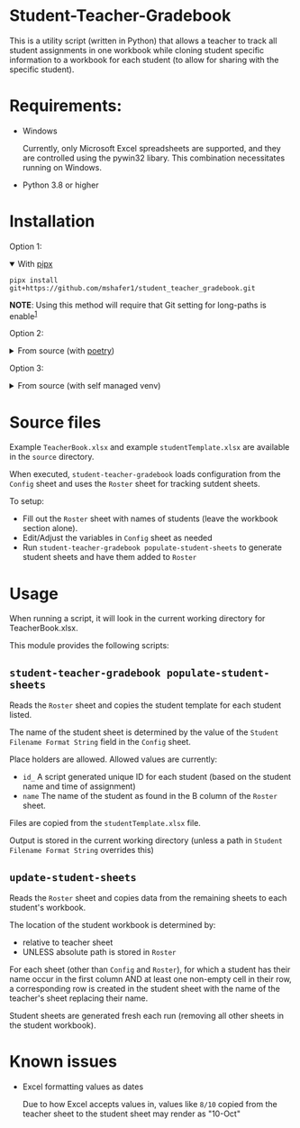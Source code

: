 # Student-Teacher-Gradebook

This is a utility script (written in Python) that allows a teacher to track all student assignments in one workbook while cloning student specific information to a workbook for each student (to allow for sharing with the specific student).

# Requirements:

* Windows
  
  Currently, only Microsoft Excel spreadsheets are supported, and they are controlled using the pywin32 libary. This combination necessitates running on Windows.

* Python 3.8 or higher

# Installation

Option 1:
<details open>
<summary>With <a href="">pipx</a></summary>

`pipx install git+https://github.com/mshafer1/student_teacher_gradebook.git`

**NOTE**: Using this method will require that Git setting for long-paths is enable<sup>[1]</sup>
</details>

Option 2:
<details>
<summary>From source (with <a href="https://python-poetry.org/">poetry</a>)</summary>

```
git clone https://github.com/mshafer1/student_teacher_gradebook.git

cd student_teacher_gradebook

poetry install
```

**NOTE**: Using this method will require that Git setting for long-paths is enable<sup>[1]</sup>
</details>

Option 3:
<details>
<summary>From source (with self managed venv)</summary>

```
git clone https://github.com/mshafer1/student_teacher_gradebook.git

cd student_teacher_gradebook

poetry install
```
**NOTE**: Using this method will require that Git setting for long-paths is enable<sup>[1]</sup>
</details>

# Source files

Example `TeacherBook.xlsx` and example `studentTemplate.xlsx` are available in the `source` directory.

When executed, `student-teacher-gradebook` loads configuration from the `Config` sheet and uses the `Roster` sheet for tracking sutdent sheets.

To setup:
* Fill out the `Roster` sheet with names of students (leave the workbook section alone).
* Edit/Adjust the variables in `Config` sheet as needed
* Run `student-teacher-gradebook populate-student-sheets` to generate student sheets and have them added to `Roster`


# Usage

When running a script, it will look in the current working directory for TeacherBook.xlsx.

This module provides the following scripts:

## `student-teacher-gradebook populate-student-sheets`

Reads the `Roster` sheet and copies the student template for each student listed.

The name of the student sheet is determined by the value of the `Student Filename Format String` field in the `Config` sheet.

Place holders are allowed. Allowed values are currently:
* `id_` A script generated unique ID for each student (based on the student name and time of assignment)
* `name` The name of the student as found in the B column of the `Roster` sheet.

Files are copied from the `studentTemplate.xlsx` file.

Output is stored in the current working directory (unless a path in `Student Filename Format String` overrides this)


## `update-student-sheets`

Reads the `Roster` sheet and copies data from the remaining sheets to each student's workbook.

The location of the student workbook is determined by:
  * relative to teacher sheet
  * UNLESS absolute path is stored in `Roster`

For each sheet (other than `Config` and `Roster`), for which a student has their name occur in the first column AND at least one non-empty cell in their row, a corresponding row is created in the student sheet with the name of the teacher's sheet replacing their name.

Student sheets are generated fresh each run (removing all other sheets in the student workbook).



# Known issues

* Excel formatting values as dates

  Due to how Excel accepts values in, values like `8/10` copied from the teacher sheet to the student sheet may render as "10-Oct"

[1]: https://stackoverflow.com/a/59052951/8100990 "Git for Windows enable long paths within Git."